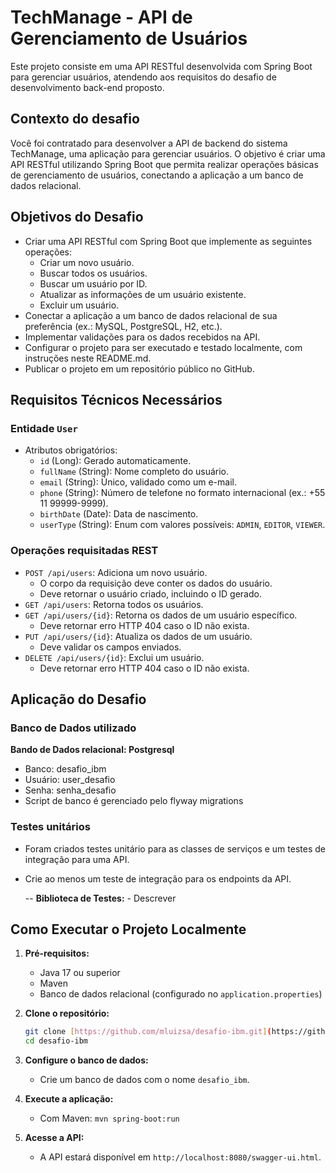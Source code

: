 # TechManage - API de Gerenciamento de Usuários

Este projeto consiste em uma API RESTful desenvolvida com Spring Boot para gerenciar usuários, atendendo aos requisitos do desafio de desenvolvimento back-end proposto.

## Contexto do desafio

Você foi contratado para desenvolver a API de backend do sistema TechManage, uma aplicação para gerenciar usuários. O objetivo é criar uma API RESTful utilizando Spring Boot que permita realizar operações básicas de gerenciamento de usuários, conectando a aplicação a um banco de dados relacional.

## Objetivos do Desafio

- Criar uma API RESTful com Spring Boot que implemente as seguintes operações:
    - Criar um novo usuário.
    - Buscar todos os usuários.
    - Buscar um usuário por ID.
    - Atualizar as informações de um usuário existente.
    - Excluir um usuário.
- Conectar a aplicação a um banco de dados relacional de sua preferência (ex.: MySQL, PostgreSQL, H2, etc.).
- Implementar validações para os dados recebidos na API.
- Configurar o projeto para ser executado e testado localmente, com instruções neste README.md.
- Publicar o projeto em um repositório público no GitHub.

## Requisitos Técnicos Necessários

### Entidade `User`

- Atributos obrigatórios:
    - `id` (Long): Gerado automaticamente.
    - `fullName` (String): Nome completo do usuário.
    - `email` (String): Único, validado como um e-mail.
    - `phone` (String): Número de telefone no formato internacional (ex.: +55 11 99999-9999).
    - `birthDate` (Date): Data de nascimento.
    - `userType` (String): Enum com valores possíveis: `ADMIN`, `EDITOR`, `VIEWER`.

### Operações requisitadas REST

- `POST /api/users`: Adiciona um novo usuário.
    - O corpo da requisição deve conter os dados do usuário.
    - Deve retornar o usuário criado, incluindo o ID gerado.
- `GET /api/users`: Retorna todos os usuários.
- `GET /api/users/{id}`: Retorna os dados de um usuário específico.
    - Deve retornar erro HTTP 404 caso o ID não exista.
- `PUT /api/users/{id}`: Atualiza os dados de um usuário.
    - Deve validar os campos enviados.
- `DELETE /api/users/{id}`: Exclui um usuário.
    - Deve retornar erro HTTP 404 caso o ID não exista.

## Aplicação do Desafio

### Banco de Dados utilizado

**Bando de Dados relacional: Postgresql**
- Banco: desafio_ibm
- Usuário: user_desafio
- Senha: senha_desafio
- Script de banco é gerenciado pelo flyway migrations

### Testes unitários

- Foram criados testes unitário para as classes de serviços e um testes de integração para uma API.
- Crie ao menos um teste de integração para os endpoints da API.


    -- **Biblioteca de Testes:**
        -   Descrever

## Como Executar o Projeto Localmente

1.  **Pré-requisitos:**
    -   Java 17 ou superior
    -   Maven
    -   Banco de dados relacional (configurado no `application.properties`)

2.  **Clone o repositório:**
    ```bash
    git clone [https://github.com/mluizsa/desafio-ibm.git](https://github.com/mluizsa/desafio-ibm.git)
    cd desafio-ibm
    ```
3.  **Configure o banco de dados:**
    -   Crie um banco de dados com o nome `desafio_ibm`.


4.  **Execute a aplicação:**
    -   Com Maven: `mvn spring-boot:run`
    

5.  **Acesse a API:**
    -   A API estará disponível em `http://localhost:8080/swagger-ui.html`.